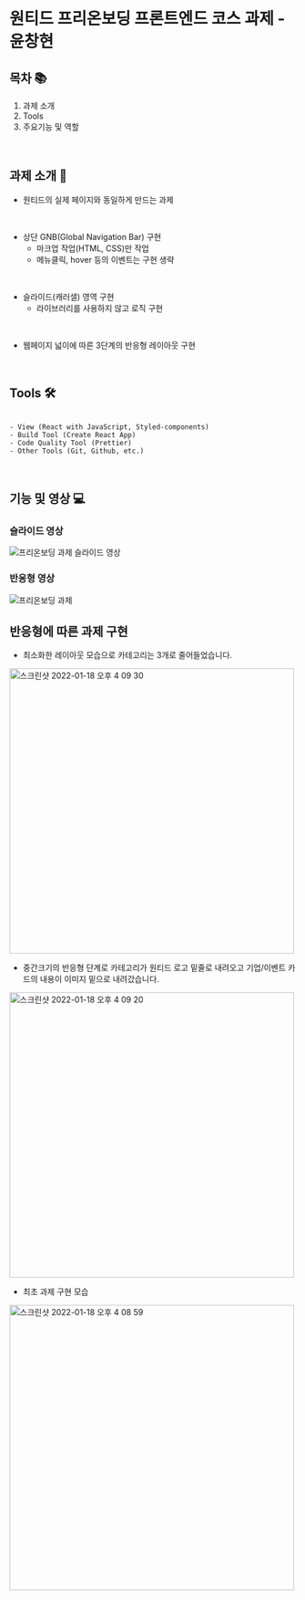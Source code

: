 # 원티드 프리온보딩 프론트엔드 코스 과제 - 윤창현

## 목차 📚

1. 과제 소개 <br/>
2. Tools <br/>
3. 주요기능 및 역할 <br/>

<br>

## 과제 소개 🌟
- 원티드의 실제 페이지와 동일하게 만드는 과제
<br>

- 상단 GNB(Global Navigation Bar) 구현
  - 마크업 작업(HTML, CSS)만 작업
  - 메뉴클릭, hover 등의 이벤트는 구현 생략
<br>

- 슬라이드(캐러샐) 영역 구현
  - 라이브러리를 사용하지 않고 로직 구현
<br>

- 웹페이지 넓이에 따른 3단계의 반응형 레이아웃 구현

<br>

## Tools 🛠

```

- View (React with JavaScript, Styled-components)
- Build Tool (Create React App)
- Code Quality Tool (Prettier)
- Other Tools (Git, Github, etc.)

```
<br>

## 기능 및 영상 💻

### 슬라이드 영상
![프리온보딩 과제 슬라이드 영상](https://user-images.githubusercontent.com/87757602/149893219-cdddbf31-1d18-4a86-9d52-66ac2c540d8a.gif)


### 반응형 영상
![프리온보딩 과제](https://user-images.githubusercontent.com/87757602/149887780-ab8818d9-f01f-4b5d-9da3-3ff3d8fedf1b.gif)

## 반응형에 따른 과제 구현 

- 최소화한 레이아웃 모습으로 카테고리는 3개로 줄어들었습니다.
<img width="500" alt="스크린샷 2022-01-18 오후 4 09 30" src="https://user-images.githubusercontent.com/87757602/149888014-9d097ead-647c-4744-884e-0418c622139d.png">

- 중간크기의 반응형 단계로 카테고리가 원티드 로고 밑줄로 내려오고 기업/이벤트 카드의 내용이 이미지 밑으로 내려갔습니다.
<img width="500" alt="스크린샷 2022-01-18 오후 4 09 20" src="https://user-images.githubusercontent.com/87757602/149888022-d83d3649-7099-4bfe-9363-21ce25c7874b.png">

- 최초 과제 구현 모습
<img width="500" alt="스크린샷 2022-01-18 오후 4 08 59" src="https://user-images.githubusercontent.com/87757602/149888038-0212a464-79f1-4525-ada9-32e8de8e4e5b.png">
